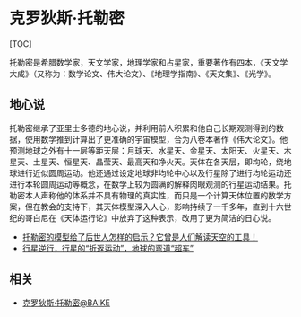 # 克罗狄斯·托勒密

[TOC]

托勒密是希腊数学家，天文学家，地理学家和占星家，重要著作有四本，《天文学大成》（又称为：数学论文、伟大论文）、《地理学指南》、《天文集》、《光学》。

## 地心说

托勒密继承了亚里士多德的地心说，并利用前人积累和他自己长期观测得到的数据，使用数学推到计算出了更准确的宇宙模型，合为八卷本著作《伟大论文》。他预测地球之外有十一层等距天层：月球天、水星天、金星天、太阳天、火星天、木星天、土星天、恒星天、晶莹天、最高天和净火天。天体在各天层，即均轮，绕地球进行近似圆周运动。他还通过设定地球非均轮中心以及行星除了进行均轮运动还进行本轮圆周运动等概念，在数学上较为圆满的解释肉眼观测的行星运动结果。托勒密本人声称他的体系并不具有物理的真实性，而只是一个计算天体位置的数学方案，但在教会的支持下，其天体模型深入人心，影响持续了一千多年，直到十六世纪的哥白尼在《天体运行论》中放弃了这种表示，改用了更为简洁的日心说。

* [托勒密的模型给了后世人怎样的启示？它曾是人们解读天空的工具！](https://www.bilibili.com/video/BV1Qp4y1q7kY)
* [行星逆行，行星的“折返运动”，地球的弯道“超车”](https://www.bilibili.com/video/BV1ZA411M7qG)

## 相关

* [克罗狄斯·托勒密@BAIKE](https://baike.baidu.com/item/%E5%85%8B%E7%BD%97%E7%8B%84%E6%96%AF%C2%B7%E6%89%98%E5%8B%92%E5%AF%86)
